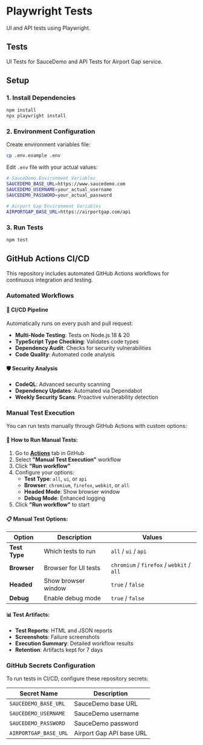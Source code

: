 # Playwright Tests

UI and API tests using Playwright.

## Tests

UI Tests for SauceDemo and API Tests for Airport Gap service.

## Setup

### 1. Install Dependencies
```bash
npm install
npx playwright install
```

### 2. Environment Configuration
Create environment variables file:
```bash
cp .env.example .env
```

Edit `.env` file with your actual values:
```bash
# SauceDemo Environment Variables
SAUCEDEMO_BASE_URL=https://www.saucedemo.com
SAUCEDEMO_USERNAME=your_actual_username
SAUCEDEMO_PASSWORD=your_actual_password

# Airport Gap Environment Variables
AIRPORTGAP_BASE_URL=https://airportgap.com/api
```

### 3. Run Tests
```bash
npm test
```

## GitHub Actions CI/CD

This repository includes automated GitHub Actions workflows for continuous integration and testing.

### Automated Workflows

#### 🔄 CI/CD Pipeline
Automatically runs on every push and pull request:
- **Multi-Node Testing**: Tests on Node.js 18 & 20
- **TypeScript Type Checking**: Validates code types
- **Dependency Audit**: Checks for security vulnerabilities
- **Code Quality**: Automated code analysis

#### 🛡️ Security Analysis
- **CodeQL**: Advanced security scanning
- **Dependency Updates**: Automated via Dependabot
- **Weekly Security Scans**: Proactive vulnerability detection

### Manual Test Execution

You can run tests manually through GitHub Actions with custom options:

#### 🎯 How to Run Manual Tests:
1. Go to [**Actions**](../../actions) tab in GitHub
2. Select **"Manual Test Execution"** workflow
3. Click **"Run workflow"**
4. Configure your options:
   - **Test Type**: `all`, `ui`, or `api`
   - **Browser**: `chromium`, `firefox`, `webkit`, or `all`
   - **Headed Mode**: Show browser window
   - **Debug Mode**: Enhanced logging
5. Click **"Run workflow"** to start

#### 📋 Manual Test Options:

| Option | Description | Values |
|--------|-------------|---------|
| **Test Type** | Which tests to run | `all` / `ui` / `api` |
| **Browser** | Browser for UI tests | `chromium` / `firefox` / `webkit` / `all` |
| **Headed** | Show browser window | `true` / `false` |
| **Debug** | Enable debug mode | `true` / `false` |

#### 📊 Test Artifacts:
- **Test Reports**: HTML and JSON reports
- **Screenshots**: Failure screenshots
- **Execution Summary**: Detailed workflow results
- **Retention**: Artifacts kept for 7 days

### GitHub Secrets Configuration

To run tests in CI/CD, configure these repository secrets:

| Secret Name | Description |
|-------------|-------------|
| `SAUCEDEMO_BASE_URL` | SauceDemo base URL |
| `SAUCEDEMO_USERNAME` | SauceDemo username |
| `SAUCEDEMO_PASSWORD` | SauceDemo password |
| `AIRPORTGAP_BASE_URL` | Airport Gap API base URL |# Test trigger
